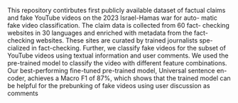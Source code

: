This repository contirbutes first publicly available dataset of factual claims and fake YouTube videos on the 2023 Israel-Hamas war for auto- matic fake video classification. 
The claim data is collected from 60 fact- checking websites in 30 languages and enriched with metadata from the fact-checking websites. 
These sites are curated by trained journalists spe- cialized in fact-checking. Further, we classify fake videos for the subset of YouTube videos using textual information and user comments. 
We used the pre-trained model to classify the video with different feature combinations. Our best-performing fine-tuned pre-trained model, Universal sentence en- coder, 
achieves a Macro F1 of 87%, which shows that the trained model can be helpful for the prebunking of fake videos using user discussion as comments
